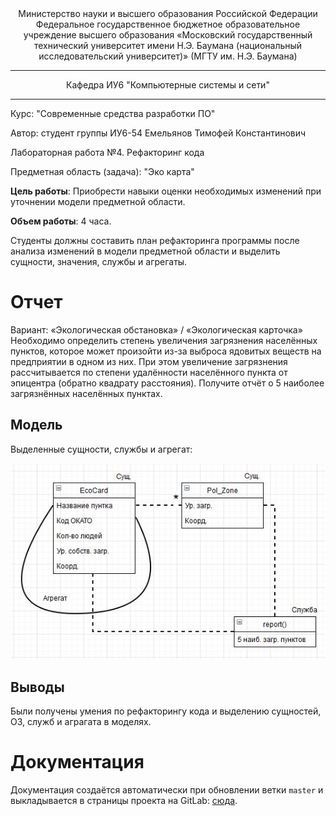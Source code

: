 <center>
Министерство науки и высшего образования Российской Федерации  
Федеральное государственное бюджетное образовательное учреждение  
высшего образования  
«Московский государственный технический университет  
имени Н.Э. Баумана  
(национальный исследовательский университет)»  
(МГТУ им. Н.Э. Баумана)
</center>

---
<center>
Кафедра ИУ6  
"Компьютерные системы и сети"
</center>

---
Курс: "Современные средства разработки ПО" 

Автор: студент группы ИУ6-54 Емельянов Тимофей Константинович

Лабораторная работа №4. Рефакторинг кода

Предметная область (задача): "Эко карта"

**Цель работы**: Приобрести навыки оценки необходимых изменений при уточнении модели предметной области.

**Объем работы**: 4 часа.

Студенты должны составить план рефакторинга программы после анализа изменений в модели предметной области и выделить сущности, значения, службы и агрегаты.
# Отчет
Вариант:
«Экологическая обстановка» / «Экологическая карточка»	Необходимо определить степень увеличения загрязнения населённых пунктов, которое может произойти из-за выброса ядовитых веществ на предприятии в одном из них. При этом увеличение загрязнения рассчитывается по степени удалённости населённого пункта от эпицентра (обратно квадрату расстояния). Получите отчёт о 5 наиболее загрязнённых населённых пунктах. 
## Модель

Выделенные сущности, службы и агрегат:

![Последовательность выполнения команды update](doc/load.JPG)

## Выводы
Были получены умения по рефакторингу кода и выделению сущностей, ОЗ, служб и аграгата в моделях.

# Документация

Документация создаётся автоматически при обновлении ветки `master` и выкладывается в страницы проекта на GitLab: [сюда](http://lsx.pages.bmstu.codes/msdt-study-group/iu6-5-19/iu6-54b-tkemelyanov/).

